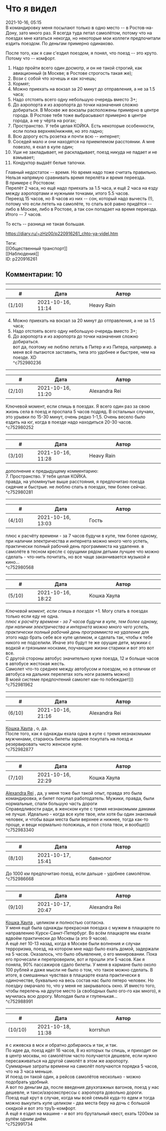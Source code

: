 Что я видел
===========

  
2021-10-16, 05:15  
 В командировку меня посылают только в одно место -- в Ростов-на-Дону, зато много раз. Я всегда туда летал самолётом, потому что на поездах мне кататься некогда, но некоторые мои коллеги предпочитали ездить поездом. По деньгам примерно одинаково.   
   
 После того, как я сам с'ездил поездом, я понял, что поезд -- это круто. Потому что -- комфорт.   
   
 1. Надо пройти всего один досмотр, и он не такой строгий, как авиационный (в Москве; в Ростове строгость такая же);   
 2. Вози с собой что хочешь и как хочешь;   
 3. Кормят;   
 4. Можно приехать на вокзал за 20 минут до отправления, а не за 1.5 часа;   
 5. Надо отстоять всего одну небольшую очередь вместо 3+;   
 6. До аэропорта и из аэропорта до точки назначения сложно добираться. В Москве же вокзалы расположены примерно в центре города. В Ростове тебя тоже выбрасывают примерно в центре города, а не у чёрта на рогах;   
 7. Пространство. У тебя целая КОЙКА. Есть некоторые особенности, если полка верхняя/нижняя, но это ладно;   
 8. Всю дорогу есть розетка и почти всю -- интернет;   
 9. Соседей мало и они находятся на приемлемом расстоянии. А мне повезло, я ехал в купе один;   
 10. Уши не закладывает, не раскладывает, поезд никуда не падает и не взмывает;   
 11. Кондуктор выдаёт белые тапочки.   
   
 Главный недостаток -- время. Но время надо тоже считать правильно. Нельзя напрямую сравнивать время перелёта и время переезда.   
 В примере с Ростовом:   
 Перелёт 2 часа, но ещё надо приехать за 1.5 часа, и ещё 2 часа на езду между аэропортами и нужными точками, итого 5.5 часов.   
 Переезд 15 часов, но 8 часов из них -- сон, который надо вычесть (!), потому что если лететь на самолёте, то спать всё равно придётся -- либо в Москве, либо в Ростове, а так сон попадает на время переезда. Итого -- 7 часов.   
   
 То есть -- разница не такая большая.   
  
<https://diary.ru/~zHz00/p220916261_chto-ya-videl.htm>  
  
Теги:  
[[Общественный транспорт]]  
[[Наблюдения]]  
ID: p220916261  


Комментарии: 10
---------------

  


---



|         #         |              Дата              |                     Автор                     |           ID           |
| --- | --- | --- | --- |
| (1/10) | 2021-10-16, 11:14 | Heavy Rain | c752980236 |

  
  4. Можно приехать на вокзал за 20 минут до отправления, а не за 1.5 часа;   
 5. Надо отстоять всего одну небольшую очередь вместо 3+;   
 6. До аэропорта и из аэропорта до точки назначения сложно добираться.    
 вот да, поэтому не люблю летать в Питер и из Питера, например. а меня всё пытаются заставить, типа это удобнее и быстрее, чем на поезде. XD   
 ^c752980236

---



|         #         |              Дата              |                     Автор                     |           ID           |
| --- | --- | --- | --- |
| (2/10) | 2021-10-16, 11:20 | Alexandra Rei | c752980252 |

  
  Ключевой момент, если спишь в поездах. Я всего один раз за свою жизнь села в поезд и проспала 5 часов подряд. В остальных случаях, это урывки по 15-30 минут, очень редко 1-1,5. Очень весело было ездить на юг, когда в поезде надо находиться 20-30 часов.    
 ^c752980252

---



|         #         |              Дата              |                     Автор                     |           ID           |
| --- | --- | --- | --- |
| (3/10) | 2021-10-16, 11:28 | Heavy Rain | c752980281 |

  
 дополнение к предыдущему комментарию:   
  7. Пространство. У тебя целая КОЙКА.    
 правда, на упомянутые выше расстояния, я предпочитаю поезда сидячие и быстрые. не люблю спать в поездах, тем более сейчас.   
 ^c752980281

---



|         #         |              Дата              |                     Автор                     |           ID           |
| --- | --- | --- | --- |
| (4/10) | 2021-10-16, 13:03 | Гость | c752980568 |

  
 плюс к расчёту времени - за 7 часов будучи в купе, тем более одному, при наличии электричества и интернета можно много чего успеть, практически полный рабочий день программиста на удаленке. в самолёте в тесном кресле с орущими рядом детьми лучшее что можно сделать - что-нить почитать, но все чаще заканчивается музыкой и кино...   
 ^c752980568

---



|         #         |              Дата              |                     Автор                     |           ID           |
| --- | --- | --- | --- |
| (5/10) | 2021-10-16, 18:22 | Кошка Хаула | c752981962 |

  
  *Ключевой момент, если спишь в поездах*  +1. Могу спать в поездах только если еду не одна.   
  *плюс к расчёту времени - за 7 часов будучи в купе, тем более одному, при наличии электричества и интернета можно много чего успеть, практически полный рабочий день программиста на удаленке*  для этого надо брать себе все купе целиком, и сделать так, чтобы к тебе никого не подселили. Иначе это будут те же орущие дети, мужики с водкой и грязными носками, поучающие жизни старики и вот это вот все.   
 С другой стороны автобус значительно хуже поезда, 12 и больше часов в автобусе жестокая жесть.   
 Самолет что-то среднее между автобусом и поездом, но в отличии от автобуса на дальних перелетах хоть ноги размять можно)   
 В моей системе предпочтений самолет как-то побеждает)))   
 ^c752981962

---



|         #         |              Дата              |                     Автор                     |           ID           |
| --- | --- | --- | --- |
| (6/10) | 2021-10-16, 21:16 | Alexandra Rei | c752982877 |

  
   [Кошка Хаула](https://rianna88.diary.ru "Старое логово дракона")  , о, да.   
 После того, как я однажды ехала одна в купе с тремя незнакомыми мужчинами, стараюсь билеты заранее покупать на поезд и резервировать чисто женское купе.    
 ^c752982877

---



|         #         |              Дата              |                     Автор                     |           ID           |
| --- | --- | --- | --- |
| (7/10) | 2021-10-16, 22:29 | Кошка Хаула | c752983340 |

  
  [Alexandra Rei](https://Alexandra-world.diary.ru "[REAL]")  , да, у меня тоже был такой опыт, правда это была командировка, и билет покупал работодатель. Мужики, правда, были нормальные, спали большую часть дороги   
 Справедливости ради, в женском купе с тремя незнакомыми дамами не лучше. Идеально - когда все купе твое, или хотя бы один знакомый человек, и чтобы ваши места были верхнее и нижнее, тогда как-то проще, и вещи нормально положишь, и пол стола твои, и вообще)))   
 ^c752983340

---



|         #         |              Дата              |                     Автор                     |           ID           |
| --- | --- | --- | --- |
| (8/10) | 2021-10-17, 15:41 | баянолог | c752986668 |

  
 До 1000 км предпочитаю поезд, если дальше - удобнее самолётом.   
 ^c752986668

---



|         #         |              Дата              |                     Автор                     |           ID           |
| --- | --- | --- | --- |
| (9/10) | 2021-10-17, 20:47 | Alexandra Rei | c752988991 |

  
   [Кошка Хаула](https://rianna88.diary.ru "Старое логово дракона")  , целиком и полностью согласна.   
 У меня ещё была однажды прекрасная поездка с мужем в плацкарте по направлению Курск-Санкт-Петербург. Во всём плацкарте мы ехали вдвоём практически до Москвы (а это 9 часов).   
 А ещё лет 10-13 назад, когда в Москве были волнения и случаи терроризма, поезд, на котором мне надо было ехать домой, задержали на 5 часов. Оказалось, что было объявление, о его минировании. Пока его прочесали и перепроверили, вот и прошли эти 5 часов. Как я поняла, 90% пассажиров сдало билеты. У меня в кармане было около 100 рублей и даже мысли не было о том, что такое можно сделать. В итоге, в смешанных чувствах в плацкарте ехала практически в одиночестве, буквально на весь состав нас было пятеро человек. Но поездку омрачало то, что у меня не закрывалось окно. И вместо того, чтобы перелечь на другое место (а свободных было ого-го как много), я мучилась всю дорогу. Молодая была и глупенькая...    
 ^c752988991

---



|         #         |              Дата              |                     Автор                     |           ID           |
| --- | --- | --- | --- |
| (10/10) | 2021-10-18, 11:38 | korrshun | c752991734 |

  
 я с ижевска в мск и обратно добираюсь и так, и так.   
 По идее да, поезд идёт 16 часов, 8 из которых ты спишь, и приходит он в центр москвы, но самолётом часто получается дешевле, если нужно пересаживаться на другой самолёт в этом же аэропорту.   
 Суммарные затраты времени на самолёт получаются порядка 5 часов, что на 3 часа меньше.   
 И поезд он такой один, а рейсов самолётов несколько - можно подобрать удобный.   
 А вот по деньгам да, после введения двухэтажных вагонов, поезд у нас дешевле, и такси/аэроэкспрессы с аэропорта довольно дороги.   
 Поезд ещё крут в случае, когда мы всей семьёй куда-то едем и тогда можно выкупить купе целиком - два места беру на дочь с большой скидкой и вот это труЪ-комфорт.   
 А ещё я ездил на машине - и вот это брутальный квест, ехать 1200км за рулём одним днём.   
 ^c752991734